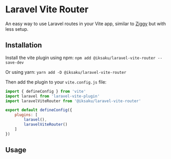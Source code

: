 # Laravel Vite Router

An easy way to use Laravel routes in your Vite app, similar to [Ziggy](https://github.com/tighten/ziggy)
but with less setup.

## Installation
Install the vite plugin using npm:
`npm add @iksaku/laravel-vite-router --save-dev`

Or using yarn:
`yarn add -D @iksaku/laravel-vite-router`

Then add the plugin to your `vite.config.js` file:
```js
import { defineConfig } from 'vite'
import laravel from 'laravel-vite-plugin'
import laravelViteRouter from '@iksaku/laravel-vite-router'

export default defineConfig({
    plugins: [
        laravel(),
        laravelViteRouter()
    ]
})
```

## Usage
